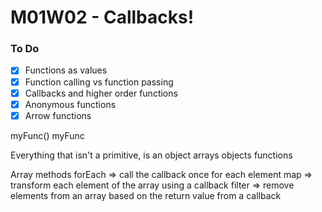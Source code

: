 # M01W02 - Callbacks!

### To Do
- [x] Functions as values
- [x] Function calling vs function passing
- [x] Callbacks and higher order functions
- [x] Anonymous functions
- [x] Arrow functions

myFunc()
myFunc

Everything that isn't a primitive, is an object
arrays
objects
functions

Array methods
forEach => call the callback once for each element
map => transform each element of the array using a callback
filter => remove elements from an array based on the return value from a callback




















